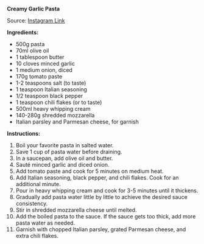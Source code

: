 **Creamy Garlic Pasta**

Source: [Instagram Link](https://www.instagram.com/p/CnKUxDTP1e8/?utm_source=ig_web_copy_link)

**Ingredients:**
- 500g pasta
- 70ml olive oil
- 1 tablespoon butter
- 10 cloves minced garlic
- 1 medium onion, diced
- 170g tomato paste
- 1-2 teaspoons salt (to taste)
- 1 teaspoon Italian seasoning
- 1/2 teaspoon black pepper
- 1 teaspoon chili flakes (or to taste)
- 500ml heavy whipping cream
- 140-280g shredded mozzarella
- Italian parsley and Parmesan cheese, for garnish

**Instructions:**
1. Boil your favorite pasta in salted water.
2. Save 1 cup of pasta water before draining.
3. In a saucepan, add olive oil and butter.
4. Sauté minced garlic and diced onion.
5. Add tomato paste and cook for 5 minutes on medium heat.
6. Add Italian seasoning, black pepper, and chili flakes. Cook for an additional minute.
7. Pour in heavy whipping cream and cook for 3-5 minutes until it thickens.
8. Gradually add pasta water little by little to achieve the desired sauce consistency.
9. Stir in shredded mozzarella cheese until melted.
10. Add the boiled pasta to the sauce. If the sauce gets too thick, add more pasta water as needed.
11. Garnish with chopped Italian parsley, grated Parmesan cheese, and extra chili flakes.
